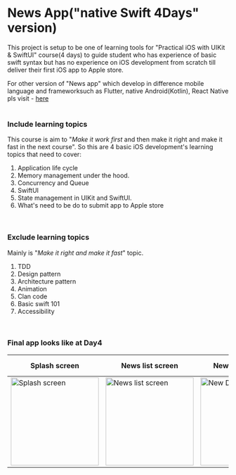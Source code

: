 # News App("native Swift 4Days" version)

This project is setup to be one of learning tools for "Practical iOS with UIKit & SwiftUI" course(4 days) to guide student who has experience of basic swift syntax but has no experience on iOS development from scratch till deliver their first iOS app to Apple store.

For other version of "News app" which develop in difference mobile language and frameworksuch as Flutter, native Android(Kotlin), React Native pls visit - [here]( https://github.com/ssuntro/news_app_flutter)   
<br />

### Include learning topics
This course is aim to "*Make it work first* and then make it right and make it fast in the next course". So this are 4 basic iOS development's learning topics that need to cover:
1. Application life cycle
1. Memory management under the hood.
1. Concurrency and Queue
1. SwiftUI
1. State management in UIKit and SwiftUI.
1. What's need to be do to submit app to Apple store
<br />


### Exclude learning topics
Mainly is "*Make it right and make it fast*" topic.
1. TDD 
1. Design pattern
1. Architecture pattern
1. Animation
1. Clan code
1. Basic swift 101
1. Accessibility
<br />

### Final app looks like at Day4

| Splash screen | News list screen | New Detail screen | Add calendar event screen | Signup screen(SwiftUI) | Sign in screen(SwiftUI) |
| ----------- | ----------- | ----------- | ----------- | ----------- | ----------- |
| <img width="200" alt="Splash screen" src="https://user-images.githubusercontent.com/17498546/210164540-e17fbd34-88ef-431e-af72-2d800e01f498.png"> | <img width="200" alt="News list screen" src="https://user-images.githubusercontent.com/17498546/210164543-cdc07757-53a7-4fc0-a24f-54d89027ecd1.png"> | <img width="200" alt="New Detail screen" src="https://user-images.githubusercontent.com/17498546/210164549-8495078d-2365-4a46-8323-1f59c57a8b40.png"> | <img width="200" alt="Add calendar event screen" src="https://user-images.githubusercontent.com/17498546/210164551-510816b1-7330-483b-b543-6180e6b2d994.png"> | <img width="180" alt="Signup screen(SwiftUI)" src="https://user-images.githubusercontent.com/17498546/210702845-a425a7db-71d0-4c6c-aa36-26f57ada6e77.png"> | <img width="200" alt="Sign in screen(SwiftUI)" src="https://user-images.githubusercontent.com/17498546/210702405-e8e3407e-2099-41c6-a52f-0af82e2afec0.png">



